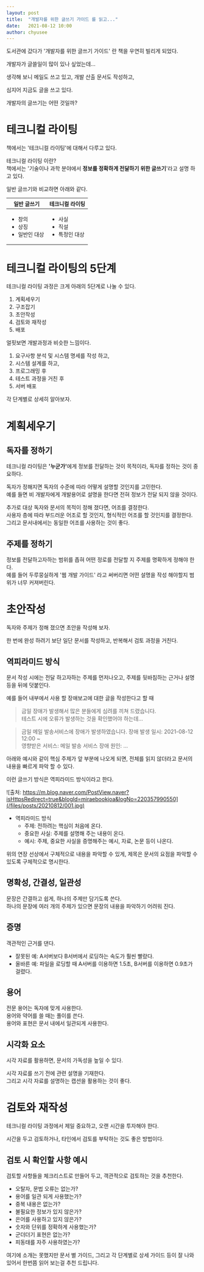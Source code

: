 ```yaml
---
layout: post
title:  "개발자를 위한 글쓰기 가이드 를 읽고..." 
date:   2021-08-12 10:00
author: chyusee
---
```


도서관에 갔다가 '개발자를 위한 글쓰기 가이드' 란 책을 우연히 빌리게 되었다.

개발자가 글쓸일이 많이 있나 싶었는데...

생각해 보니 메일도 쓰고 있고, 개발 산출 문서도 작성하고, 

심지어 지금도 글을 쓰고 있다.

개발자의 글쓰기는 어떤 것일까?

# 테크니컬 라이팅
책에서는 '테크니컬 라이팅'에 대해서 다루고 있다.

테크니컬 라이팅 이란?<br>
책에서는 '기술이나 과학 분야에서 <strong>정보를 정확하게 전달하기 위한 글쓰기</strong>'라고 설명 하고 있다.

일반 글쓰기와 비교하면 아래와 같다.

<table>
    <thead>
        <tr>
            <th>일반 글쓰기</th>
            <th>테크니컬 라이팅</th>
        </tr>
    </thead>
    <tbody>
        <tr>
            <td>
                <ul>
                    <li>창의</li>
                    <li>상징</li>
                    <li>일반인 대상</li>
                </ul>
            </td>
            <td>
                <ul>
                    <li>사실</li>
                    <li>직설</li>
                    <li>특정인 대상</li>
                </ul>
            </td>
        </tr>
    </tbody>
</table>

# 테크니컬 라이팅의 5단계

테크니컬 라이팅 과정은 크게 아래의 5단계로 나눌 수 있다.

1. 계획세우기
2. 구조잡기
3. 초안작성
4. 검토와 재작성
5. 배포

얼핏보면 개발과정과 비슷한 느낌이다.

1. 요구사항 분석 및 시스템 명세를 작성 하고,
2. 시스템 설계를 하고,
3. 프로그래밍 후
4. 테스트 과정을 거친 후
5. 서버 배포

각 단계별로 상세히 알아보자.

# 계획세우기

## 독자를 정하기

테크니컬 라이팅은 <b>'누군가'</b>에게 정보를 전달하는 것이 목적이라, 독자를 정하는 것이 중요하다.

독자가 정해지면 독자의 수준에 따라 어떻게 설명할 것인지를 고민한다.  
예를 들면 비 개발자에게 개발용어로 설명을 한다면 전혀 정보가 전달 되지 않을 것이다.

추가로 대상 독자와 문서의 목적이 정해 졌다면, 어조를 결정한다.  
사용자 층에 따라 부드러운 어조로 할 것인지, 형식적인 어조를 할 것인지를 결정한다.  
그리고 문서내에서는 동일한 어조를 사용하는 것이 좋다.

## 주제를 정하기

정보를 전달하고자하는 범위를 좁혀 어떤 정로를 전달할 지 주제를 명확하게 정해야 한다.  
예를 들어 두루뭉실하게 '웹 개발 가이드' 라고 써버리면 어떤 설명을 작성 해야할지 범위가 너무 커져버린다.


# 초안작성

독자와 주제가 정해 졌으면 초안을 작성해 보자.

한 번에 완성 하려기 보단 일단 문서를 작성하고, 반복해서 검토 과정을 거친다.

## 역피라미드 방식

문서 작성 시에는 전달 하고자하는 주제를 먼저나오고, 주제를 뒷바침하는 근거나 설명등을 뒤에 덧붙인다.

예를 들어 내부에서 사용 할 장애보고에 대한 글을 작성한다고 할 때

> 금일 장애가 발생해서 많은 분들에게 심려를 끼쳐 드렸습니다.  
테스트 시에 오류가 발생하는 것을 확인했어야 하는데...

> 금일 메일 발송서비스에 장애가 발생하였습니다.
장애 발생 일시: 2021-08-12 12:00 ~  
영향받은 서비스: 메일 발송 서비스
장애 원인: ...

아래와 예시와 같이 핵심 주제가 앞 부분에 나오게 되면, 전체를 읽지 않더라고 문서의 내용을 빠르게 파악 할 수 있다.

이런 글쓰기 방식은 역피라미드 방식이라고 한다.

![출처: https://m.blog.naver.com/PostView.naver?isHttpsRedirect=true&blogId=miraebookjoa&logNo=220357990550](/files/posts/20210812/001.jpg)

- 역피라미드 방식
    - 주제: 전하려는 핵심이 처음에 온다.
    - 중요한 사실: 주제를 설명해 주는 내용이 온다.
    - 예시: 주제, 중요한 사실을 증명해주는 예시, 자료, 논문 등이 나온다.

위의 연장 선상에서 구체적으로 내용을 파악할 수 있게, 제목은 문서의 요점을 파악할 수 있도록 구체적으로 명시한다.

## 명확성, 간결성, 일관성

문장은 간결하고 쉽게, 하나의 주제만 담기도록 쓴다.  
하나의 문장에 여러 개의 주제가 있으면 문장의 내용을 파악하기 어려워 진다.

## 증명
객관적인 근거를 댄다.
- 잘못된 예: A서버보다 B서버에서 로딩하는 속도가 훨씬 빨랐다.
- 올바른 예: 파일을 로딩할 때 A서버를 이용하면 1.5초, B서버를 이용하면 0.9초가 걸렸다.

## 용어
전문 용어는 독자에 맞게 사용한다.  
용어와 약어를 쓸 때는 풀이를 쓴다.  
용어와 표현은 문서 내에서 일관되게 사용한다.  

## 시각화 요소
시각 자료를 활용하면, 문서의 가독성을 높일 수 있다.

시각 자료를 쓰기 전에 관련 설명을 기재한다.  
그리고 시각 자료를 설명하는 캡션을 활용하는 것이 좋다.

# 검토와 재작성
테크니컬 라이팅 과정에서 제일 중요하고, 오랜 시간을 투자해야 한다.

시간을 두고 검토하거나, 타인에서 검토를 부탁하는 것도 좋은 방법이다.

## 검토 시 확인할 사항 예시
검토할 사항들을 체크리스트로 만들어 두고, 객관적으로 검토하는 것을 추천한다.

- 오탈자, 문법 오류는 없는가?
- 용어를 일관 되게 사용했는가?
- 중복 내용은 없는가?
- 불필요한 정보가 있지 않은가?
- 은어를 사용하고 있지 않은가?
- 숫자와 단위를 정확하게 사용했는가?
- 군더더기 표현은 없는가?
- 피동태를 자주 사용하였는가?

여기에 소개는 못했지만 문서 별 가이드, 그리고 각 단계별로 상세 가이드 등이 잘 나와있어서 한번쯤 읽어 보는걸 추천 드립니다.

